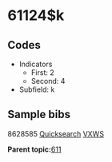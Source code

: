 # 61124$k

## Codes

-   Indicators
    -   First: 2
    -   Second: 4
-   Subfield: k

## Sample bibs

8628585 [Quicksearch](https://search.library.yale.edu/catalog/8628585) [VXWS](http://prodorbis.library.yale.edu:7014/vxws/GetHoldingsService?bibId=8628585)

**Parent topic:**[611](../../tags/611/611.md)

